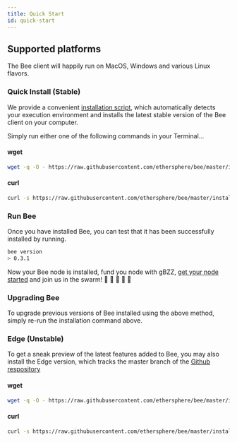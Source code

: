 ```yaml
---
title: Quick Start
id: quick-start
---
```


## Supported platforms

The Bee client will happily run on MacOS, Windows and various Linux flavors.

### Quick Install (Stable)

We provide a convenient [installation script](https://github.com/ethersphere/bee/blob/637b67a8e0a2b15e707f510bb7f49aea4ef6c110/install.sh), which automatically detects your execution environment and installs the latest stable version of the Bee client on your computer.

Simply run either one of the following commands in your Terminal...

#### wget
```sh
wget -q -O - https://raw.githubusercontent.com/ethersphere/bee/master/install.sh | TAG=v0.3.1 bash
```

#### curl
```sh
curl -s https://raw.githubusercontent.com/ethersphere/bee/master/install.sh | TAG=v0.3.1 bash
```

### Run Bee

Once you have installed Bee, you can test that it has been successfully installed by running.

```sh
bee version
> 0.3.1
```

Now your Bee node is installed, fund you node with gBZZ, [get your node started](/docs/getting-started/start-your-node) and join us in the swarm! 🐝 🐝 🐝 🐝 🐝


### Upgrading Bee

To upgrade previous versions of Bee installed using the above method, simply re-run the installation command above.

### Edge (Unstable)

To get a sneak preview of the latest features added to Bee, you may also install the Edge version, which tracks the master branch of the [Github respository](https://github.com/ethersphere/bee)

#### wget
```sh
wget -q -O - https://raw.githubusercontent.com/ethersphere/bee/master/install.sh | bash
```

#### curl
```sh
curl -s https://raw.githubusercontent.com/ethersphere/bee/master/install.sh | bash
```